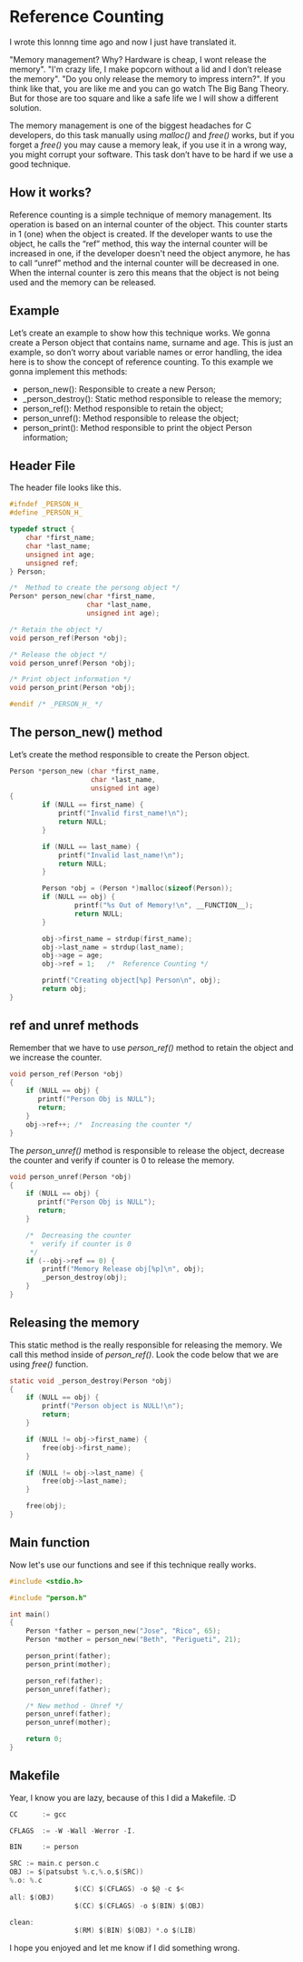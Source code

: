 # Reference Counting

I wrote this lonnng time ago and now I just have translated it.

"Memory management? Why? Hardware is cheap, I wont release the memory". 
"I'm crazy life, I make popcorn without a lid and I don’t release the memory". 
"Do you only release the memory to impress intern?". If you think like that,
you are like me and you can go watch The Big Bang Theory. But for those are
too square and like a safe life we I will show a different solution.

The memory management is one of the biggest  headaches for C developers, do this task manually 
using *malloc()* and *free()* works, but if you forget a *free()* you may cause a memory leak,
if you use it in a wrong way, you might corrupt your software. This task don’t have to be
hard if we use a good technique.

## How it works?

Reference counting is a simple technique of memory management. Its operation is based on an 
internal counter of the object. This counter starts in 1 (one) when the object is created.
If the developer wants to use the object, he calls the “ref” method, this way the internal
counter will be increased in one, if the developer doesn't need the object anymore, he has
to call “unref” method and the internal counter will be decreased in one. When the internal
counter is zero this means that the object is not being used and the memory can be released.

## Example

Let’s create an example to show how this technique works. We gonna create a Person object that contains name,
surname and age. This is just an example, so don’t worry about variable names or error handling, the idea
here is to show the concept of reference counting. To this example we gonna implement this methods:

 - person_new(): Responsible to create a new Person;
 - _person_destroy(): Static method responsible to release the memory;
 - person_ref():  Method responsible to retain the object;
 - person_unref(): Method responsible to release the object;
 - person_print(): Method responsible to print the object Person information;

## Header File

The header file looks like this.

```c
#ifndef _PERSON_H_
#define _PERSON_H_

typedef struct {
    char *first_name;
    char *last_name;
    unsigned int age;
    unsigned ref;
} Person;

/*  Method to create the persong object */
Person* person_new(char *first_name,
                   char *last_name,
                   unsigned int age);

/* Retain the object */
void person_ref(Person *obj);

/* Release the object */
void person_unref(Person *obj);

/* Print object information */
void person_print(Person *obj);

#endif /* _PERSON_H_ */
```

## The person_new() method

Let’s create the method responsible to create the Person object.

```c
Person *person_new (char *first_name, 
                    char *last_name, 
                    unsigned int age)
{
        if (NULL == first_name) {
            printf("Invalid first_name!\n");
            return NULL;
        }

        if (NULL == last_name) {
            printf("Invalid last_name!\n");
            return NULL;
        }

        Person *obj = (Person *)malloc(sizeof(Person));
        if (NULL == obj) {
                printf("%s Out of Memory!\n", __FUNCTION__);
                return NULL;
        }

        obj->first_name = strdup(first_name);
        obj->last_name = strdup(last_name);
        obj->age = age;
        obj->ref = 1;   /*  Reference Counting */

        printf("Creating object[%p] Person\n", obj);
        return obj;
}
```

## ref and unref methods

Remember that we have to use *person_ref()* method to retain the object and we increase the counter.

```c
void person_ref(Person *obj)
{
    if (NULL == obj) {
       printf("Person Obj is NULL");
       return;
    }
    obj->ref++; /*  Increasing the counter */
}
```

The *person_unref()* method is responsible to release the object, decrease the counter
and verify if counter is 0 to release the memory.

```c
void person_unref(Person *obj)
{
    if (NULL == obj) {
       printf("Person Obj is NULL");
       return;
    }

    /*  Decreasing the counter 
     *  verify if counter is 0
     */
    if (--obj->ref == 0) {
        printf("Memory Release obj[%p]\n", obj);
        _person_destroy(obj);
    }
}
```

## Releasing the memory

This static method is the really responsible for releasing the memory. We call this method inside of 
*person_ref()*. Look the code below that we are using *free()* function.

```c
static void _person_destroy(Person *obj)
{
    if (NULL == obj) {
        printf("Person object is NULL!\n");
        return;
    }

    if (NULL != obj->first_name) {
        free(obj->first_name);
    }

    if (NULL != obj->last_name) {
        free(obj->last_name);
    }

    free(obj);
}
```

## Main function

Now let's use our functions and see if this technique really works.

```c
#include <stdio.h>

#include "person.h"

int main()
{
    Person *father = person_new("Jose", "Rico", 65);
    Person *mother = person_new("Beth", "Perigueti", 21);

    person_print(father);
    person_print(mother);

    person_ref(father);
    person_unref(father);

    /* New method - Unref */
    person_unref(father);
    person_unref(mother);

    return 0;
}
```
## Makefile

Year, I know you are lazy, because of this I did a Makefile. :D

```c
CC      := gcc

CFLAGS  := -W -Wall -Werror -I.

BIN     := person

SRC := main.c person.c
OBJ := $(patsubst %.c,%.o,$(SRC))
%.o: %.c
                $(CC) $(CFLAGS) -o $@ -c $<
all: $(OBJ)
                $(CC) $(CFLAGS) -o $(BIN) $(OBJ)

clean:
                $(RM) $(BIN) $(OBJ) *.o $(LIB)
```

I hope you enjoyed and let me know if I did something wrong.
